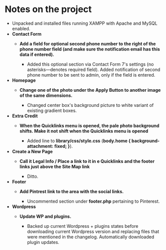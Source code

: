 <h1>Notes on the project</h1>
<ul>
	<li>Unpacked and installed files running XAMPP with Apache and MySQL enabled.</li>
	<li><b>Contact Form</b></li>
	<ul>
	<li><b>Add a field for optional second phone number to the right of the phone number field (and make sure the notification email has this data if entered).</b></li>
		<ul>
		<li>Added this optional section via Contact Form 7's settings (no asterisks—denotes required field). Added notification of second phone number to be sent to admin, only if the field is entered.</li>
		</ul>
	</ul>
	<li><b>Homepage</b></li>
	<ul>
	<li><b>Change one of the photo under the Apply Button to another image of the same dimensions.</b></li>
		<ul>
		<li>Changed center box's background picture to white variant of existing gradient boxes.</li>
		</ul>
	</ul>
	<li><b>Extra Credit</b></li>
	<ul>
	<li><b>When the Quicklinks menu is opened, the pale photo background shifts. Make it not shift when the Quicklinks menu is opened</b></li>
		<ul>
		<li>Added line to <b>library/css/style.css</b> (<b>body.home { background-attachment: fixed; }</b>).</li>
		</ul>
	</ul>
	<li><b>Create a New Page</b></li>
	<ul>
	<li><b>Call it Legal Info / Place a link to it in e Quicklinks and the footer links just above the Site Map link</b></li>
		<ul>
		<li>Ditto.</li>
		</ul>
	</ul>
	<li><b>Footer</b></li>
	<ul>
	<li><b>Add Pintrest link to the area with the social links.</b></li>
		<ul>
		<li>Uncommented section under <b>footer.php</b> pertaining to Pinterest.</li>
		</ul>
	</ul>
	<li><b>Wordpress</b></li>
	<ul>
	<li><b>Update WP and plugins.</b></li>
		<ul>
		<li>Backed up current Wordpress + plugins states before downloading current Wordpress version and replacing files that were mentioned in the changelog. Automatically downloaded plugin updates.</li>
		</ul>
	</ul>
</ul>